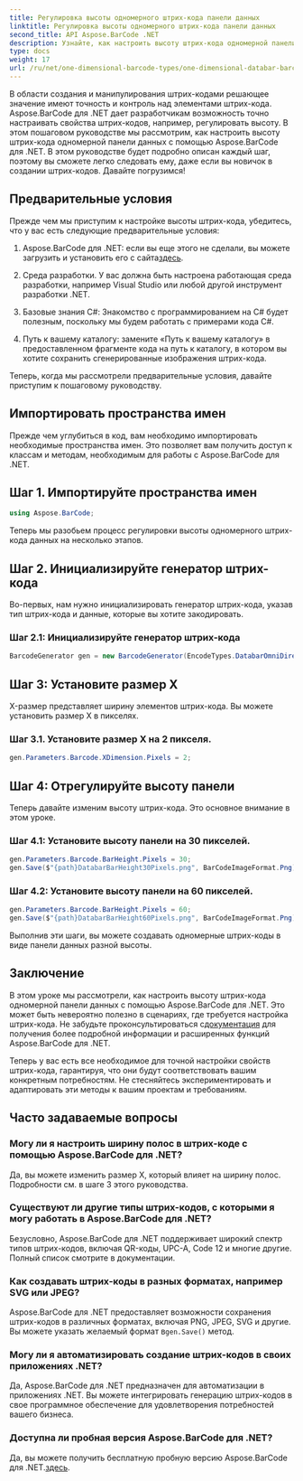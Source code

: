 ```yaml
---
title: Регулировка высоты одномерного штрих-кода панели данных
linktitle: Регулировка высоты одномерного штрих-кода панели данных
second_title: API Aspose.BarCode .NET
description: Узнайте, как настроить высоту штрих-кода одномерной панели данных с помощью Aspose.BarCode для .NET. Создавайте собственные штрих-коды за несколько простых шагов. Откройте для себя возможности настройки штрих-кода.
type: docs
weight: 17
url: /ru/net/one-dimensional-barcode-types/one-dimensional-databar-barcode-height-adjustment/
---
```


В области создания и манипулирования штрих-кодами решающее значение имеют точность и контроль над элементами штрих-кода. Aspose.BarCode для .NET дает разработчикам возможность точно настраивать свойства штрих-кодов, например, регулировать высоту. В этом пошаговом руководстве мы рассмотрим, как настроить высоту штрих-кода одномерной панели данных с помощью Aspose.BarCode для .NET. В этом руководстве будет подробно описан каждый шаг, поэтому вы сможете легко следовать ему, даже если вы новичок в создании штрих-кодов. Давайте погрузимся!

## Предварительные условия

Прежде чем мы приступим к настройке высоты штрих-кода, убедитесь, что у вас есть следующие предварительные условия:

1.  Aspose.BarCode для .NET: если вы еще этого не сделали, вы можете загрузить и установить его с сайта[здесь](https://releases.aspose.com/barcode/net/).

2. Среда разработки. У вас должна быть настроена работающая среда разработки, например Visual Studio или любой другой инструмент разработки .NET.

3. Базовые знания C#: Знакомство с программированием на C# будет полезным, поскольку мы будем работать с примерами кода C#.

4. Путь к вашему каталогу: замените «Путь к вашему каталогу» в предоставленном фрагменте кода на путь к каталогу, в котором вы хотите сохранить сгенерированные изображения штрих-кода.

Теперь, когда мы рассмотрели предварительные условия, давайте приступим к пошаговому руководству.

## Импортировать пространства имен

Прежде чем углубиться в код, вам необходимо импортировать необходимые пространства имен. Это позволяет вам получить доступ к классам и методам, необходимым для работы с Aspose.BarCode для .NET.

## Шаг 1. Импортируйте пространства имен
```csharp
using Aspose.BarCode;
```

Теперь мы разобьем процесс регулировки высоты одномерного штрих-кода данных на несколько этапов.

## Шаг 2. Инициализируйте генератор штрих-кода

Во-первых, нам нужно инициализировать генератор штрих-кода, указав тип штрих-кода и данные, которые вы хотите закодировать.

### Шаг 2.1: Инициализируйте генератор штрих-кода
```csharp
BarcodeGenerator gen = new BarcodeGenerator(EncodeTypes.DatabarOmniDirectional, "(01)12345678901231");
```

## Шаг 3: Установите размер X

X-размер представляет ширину элементов штрих-кода. Вы можете установить размер X в пикселях.

### Шаг 3.1. Установите размер X на 2 пикселя.
```csharp
gen.Parameters.Barcode.XDimension.Pixels = 2;
```

## Шаг 4: Отрегулируйте высоту панели

Теперь давайте изменим высоту штрих-кода. Это основное внимание в этом уроке.

### Шаг 4.1: Установите высоту панели на 30 пикселей.
```csharp
gen.Parameters.Barcode.BarHeight.Pixels = 30;
gen.Save($"{path}DatabarBarHeight30Pixels.png", BarCodeImageFormat.Png);
```

### Шаг 4.2: Установите высоту панели на 60 пикселей.
```csharp
gen.Parameters.Barcode.BarHeight.Pixels = 60;
gen.Save($"{path}DatabarBarHeight60Pixels.png", BarCodeImageFormat.Png);
```

Выполнив эти шаги, вы можете создавать одномерные штрих-коды в виде панели данных разной высоты.

## Заключение

 В этом уроке мы рассмотрели, как настроить высоту штрих-кода одномерной панели данных с помощью Aspose.BarCode для .NET. Это может быть невероятно полезно в сценариях, где требуется настройка штрих-кода. Не забудьте проконсультироваться с[документация](https://reference.aspose.com/barcode/net/) для получения более подробной информации и расширенных функций Aspose.BarCode для .NET.

Теперь у вас есть все необходимое для точной настройки свойств штрих-кода, гарантируя, что они будут соответствовать вашим конкретным потребностям. Не стесняйтесь экспериментировать и адаптировать эти методы к вашим проектам и требованиям.

## Часто задаваемые вопросы

### Могу ли я настроить ширину полос в штрих-коде с помощью Aspose.BarCode для .NET?
Да, вы можете изменить размер X, который влияет на ширину полос. Подробности см. в шаге 3 этого руководства.

### Существуют ли другие типы штрих-кодов, с которыми я могу работать в Aspose.BarCode для .NET?
Безусловно, Aspose.BarCode для .NET поддерживает широкий спектр типов штрих-кодов, включая QR-коды, UPC-A, Code 12 и многие другие. Полный список смотрите в документации.

### Как создавать штрих-коды в разных форматах, например SVG или JPEG?
 Aspose.BarCode для .NET предоставляет возможности сохранения штрих-кодов в различных форматах, включая PNG, JPEG, SVG и другие. Вы можете указать желаемый формат в`gen.Save()` метод.

### Могу ли я автоматизировать создание штрих-кодов в своих приложениях .NET?
Да, Aspose.BarCode для .NET предназначен для автоматизации в приложениях .NET. Вы можете интегрировать генерацию штрих-кодов в свое программное обеспечение для удовлетворения потребностей вашего бизнеса.

### Доступна ли пробная версия Aspose.BarCode для .NET?
 Да, вы можете получить бесплатную пробную версию Aspose.BarCode для .NET.[здесь](https://releases.aspose.com/).
